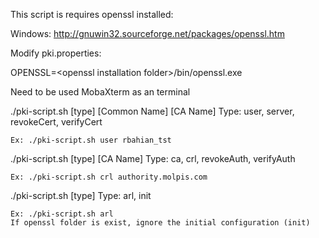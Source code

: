 This script is requires openssl installed:

Windows: http://gnuwin32.sourceforge.net/packages/openssl.htm

Modify pki.properties:

OPENSSL=\<openssl installation folder\>/bin/openssl.exe 

Need to be used MobaXterm as an terminal


./pki-script.sh [type] [Common Name] [CA Name]
	Type: user, server, revokeCert, verifyCert

	Ex: ./pki-script.sh user rbahian_tst

./pki-script.sh [type] [CA Name]
	Type: ca, crl, revokeAuth, verifyAuth

	Ex: ./pki-script.sh crl authority.molpis.com

./pki-script.sh [type]
	Type: arl, init

	Ex: ./pki-script.sh arl
	If openssl folder is exist, ignore the initial configuration (init)
